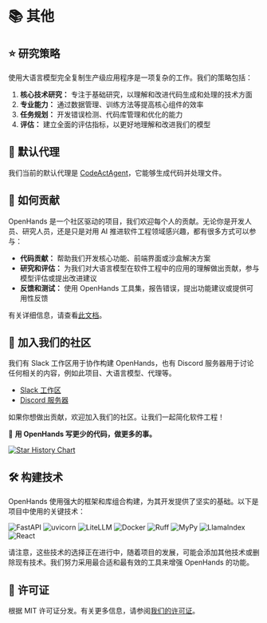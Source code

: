 # 📚 其他

## ⭐️ 研究策略

使用大语言模型完全复制生产级应用程序是一项复杂的工作。我们的策略包括：

1. **核心技术研究：** 专注于基础研究，以理解和改进代码生成和处理的技术方面
2. **专业能力：** 通过数据管理、训练方法等提高核心组件的效率
3. **任务规划：** 开发错误检测、代码库管理和优化的能力
4. **评估：** 建立全面的评估指标，以更好地理解和改进我们的模型

## 🚧 默认代理

我们当前的默认代理是 [CodeActAgent](agents)，它能够生成代码并处理文件。

## 🤝 如何贡献

OpenHands 是一个社区驱动的项目，我们欢迎每个人的贡献。无论你是开发人员、研究人员，还是只是对用 AI 推进软件工程领域感兴趣，都有很多方式可以参与：

- **代码贡献：** 帮助我们开发核心功能、前端界面或沙盒解决方案
- **研究和评估：** 为我们对大语言模型在软件工程中的应用的理解做出贡献，参与模型评估或提出改进建议
- **反馈和测试：** 使用 OpenHands 工具集，报告错误，提出功能建议或提供可用性反馈

有关详细信息，请查看[此文档](https://github.com/All-Hands-AI/OpenHands/blob/main/CONTRIBUTING.md)。

## 🤖 加入我们的社区

我们有 Slack 工作区用于协作构建 OpenHands，也有 Discord 服务器用于讨论任何相关的内容，例如此项目、大语言模型、代理等。

- [Slack 工作区](https://join.slack.com/t/openhands-ai/shared_invite/zt-2vbfigwev-G03twSpXaErwzYVD4CFiBg)
- [Discord 服务器](https://discord.gg/ESHStjSjD4)

如果你想做出贡献，欢迎加入我们的社区。让我们一起简化软件工程！

🐚 **用 OpenHands 写更少的代码，做更多的事。**

[![Star History Chart](https://api.star-history.com/svg?repos=All-Hands-AI/OpenHands&type=Date)](https://star-history.com/#All-Hands-AI/OpenHands&Date)

## 🛠️ 构建技术

OpenHands 使用强大的框架和库组合构建，为其开发提供了坚实的基础。以下是项目中使用的关键技术：

![FastAPI](https://img.shields.io/badge/FastAPI-black?style=for-the-badge) ![uvicorn](https://img.shields.io/badge/uvicorn-black?style=for-the-badge) ![LiteLLM](https://img.shields.io/badge/LiteLLM-black?style=for-the-badge) ![Docker](https://img.shields.io/badge/Docker-black?style=for-the-badge) ![Ruff](https://img.shields.io/badge/Ruff-black?style=for-the-badge) ![MyPy](https://img.shields.io/badge/MyPy-black?style=for-the-badge) ![LlamaIndex](https://img.shields.io/badge/LlamaIndex-black?style=for-the-badge) ![React](https://img.shields.io/badge/React-black?style=for-the-badge)

请注意，这些技术的选择正在进行中，随着项目的发展，可能会添加其他技术或删除现有技术。我们努力采用最合适和最有效的工具来增强 OpenHands 的功能。

## 📜 许可证

根据 MIT 许可证分发。有关更多信息，请参阅[我们的许可证](https://github.com/All-Hands-AI/OpenHands/blob/main/LICENSE)。
